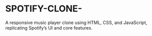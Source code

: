 # SPOTIFY-CLONE-
 A responsive music player clone using HTML, CSS, and JavaScript, replicating Spotify’s UI and core features.

